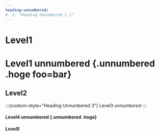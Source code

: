 ```yaml
---
heading-unnumbered:
#  2: "Heading Unnumbered 1.1"
---
```

# Level1
# Level1 **unnumbered** {.unnumbered .hoge foo=bar}
## Level2
:::{custom-style="Heading Unnumbered 3"}
Level3 *unnumbered*
:::
#### Level4 unnumbered {.unnumbered .hoge}

##### Level5
